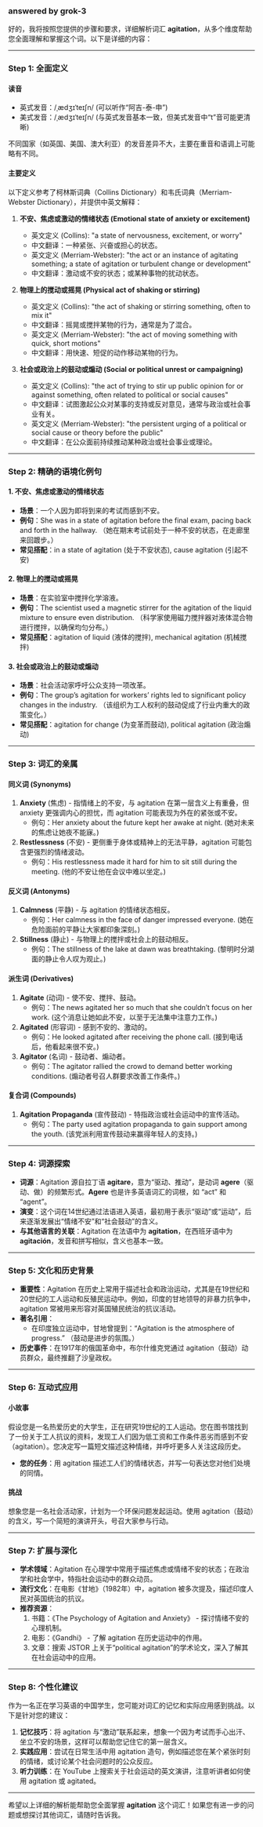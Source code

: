 ### answered by grok-3
好的，我将按照您提供的步骤和要求，详细解析词汇 **agitation**，从多个维度帮助您全面理解和掌握这个词。以下是详细的内容：

---

### **Step 1: 全面定义**

#### **读音**
- 英式发音：/ˌædʒɪˈteɪʃn/ (可以听作“阿吉-泰-申”)
- 美式发音：/ˌædʒɪˈteɪʃn/ (与英式发音基本一致，但美式发音中“t”音可能更清晰)
  
不同国家（如英国、美国、澳大利亚）的发音差异不大，主要在重音和语调上可能略有不同。

#### **主要定义**
以下定义参考了柯林斯词典（Collins Dictionary）和韦氏词典（Merriam-Webster Dictionary），并提供中英文解释：

1. **不安、焦虑或激动的情绪状态 (Emotional state of anxiety or excitement)**
   - 英文定义 (Collins): "a state of nervousness, excitement, or worry"
   - 中文翻译：一种紧张、兴奋或担心的状态。
   - 英文定义 (Merriam-Webster): "the act or an instance of agitating something; a state of agitation or turbulent change or development"
   - 中文翻译：激动或不安的状态；或某种事物的扰动状态。

2. **物理上的搅动或摇晃 (Physical act of shaking or stirring)**
   - 英文定义 (Collins): "the act of shaking or stirring something, often to mix it"
   - 中文翻译：摇晃或搅拌某物的行为，通常是为了混合。
   - 英文定义 (Merriam-Webster): "the act of moving something with quick, short motions"
   - 中文翻译：用快速、短促的动作移动某物的行为。

3. **社会或政治上的鼓动或煽动 (Social or political unrest or campaigning)**
   - 英文定义 (Collins): "the act of trying to stir up public opinion for or against something, often related to political or social causes"
   - 中文翻译：试图激起公众对某事的支持或反对意见，通常与政治或社会事业有关。
   - 英文定义 (Merriam-Webster): "the persistent urging of a political or social cause or theory before the public"
   - 中文翻译：在公众面前持续推动某种政治或社会事业或理论。

---

### **Step 2: 精确的语境化例句**

#### **1. 不安、焦虑或激动的情绪状态**
- **场景**：一个人因为即将到来的考试而感到不安。
- **例句**：She was in a state of agitation before the final exam, pacing back and forth in the hallway.
  （她在期末考试前处于一种不安的状态，在走廊里来回踱步。）
- **常见搭配**：in a state of agitation (处于不安状态), cause agitation (引起不安)

#### **2. 物理上的搅动或摇晃**
- **场景**：在实验室中搅拌化学溶液。
- **例句**：The scientist used a magnetic stirrer for the agitation of the liquid mixture to ensure even distribution.
  （科学家使用磁力搅拌器对液体混合物进行搅拌，以确保均匀分布。）
- **常见搭配**：agitation of liquid (液体的搅拌), mechanical agitation (机械搅拌)

#### **3. 社会或政治上的鼓动或煽动**
- **场景**：社会活动家呼吁公众支持一项改革。
- **例句**：The group’s agitation for workers’ rights led to significant policy changes in the industry.
  （该组织为工人权利的鼓动促成了行业内重大的政策变化。）
- **常见搭配**：agitation for change (为变革而鼓动), political agitation (政治煽动)

---

### **Step 3: 词汇的亲属**

#### **同义词 (Synonyms)**
1. **Anxiety** (焦虑) - 指情绪上的不安，与 agitation 在第一层含义上有重叠，但 anxiety 更强调内心的担忧，而 agitation 可能表现为外在的紧张或不安。
   - 例句：Her anxiety about the future kept her awake at night. (她对未来的焦虑让她夜不能寐。)
2. **Restlessness** (不安) - 更侧重于身体或精神上的无法平静，agitation 可能包含更强烈的情绪波动。
   - 例句：His restlessness made it hard for him to sit still during the meeting. (他的不安让他在会议中难以坐定。)

#### **反义词 (Antonyms)**
1. **Calmness** (平静) - 与 agitation 的情绪状态相反。
   - 例句：Her calmness in the face of danger impressed everyone. (她在危险面前的平静让大家都印象深刻。)
2. **Stillness** (静止) - 与物理上的搅拌或社会上的鼓动相反。
   - 例句：The stillness of the lake at dawn was breathtaking. (黎明时分湖面的静止令人叹为观止。)

#### **派生词 (Derivatives)**
1. **Agitate** (动词) - 使不安、搅拌、鼓动。
   - 例句：The news agitated her so much that she couldn’t focus on her work. (这个消息让她如此不安，以至于无法集中注意力工作。)
2. **Agitated** (形容词) - 感到不安的、激动的。
   - 例句：He looked agitated after receiving the phone call. (接到电话后，他看起来很不安。)
3. **Agitator** (名词) - 鼓动者、煽动者。
   - 例句：The agitator rallied the crowd to demand better working conditions. (煽动者号召人群要求改善工作条件。)

#### **复合词 (Compounds)**
1. **Agitation Propaganda** (宣传鼓动) - 特指政治或社会运动中的宣传活动。
   - 例句：The party used agitation propaganda to gain support among the youth. (该党派利用宣传鼓动来赢得年轻人的支持。)

---

### **Step 4: 词源探索**

- **词源**：Agitation 源自拉丁语 **agitare**，意为“驱动、推动”，是动词 **agere**（驱动、做）的频繁形式。**Agere** 也是许多英语词汇的词根，如 “act” 和 “agent”。
- **演变**：这个词在14世纪通过法语进入英语，最初用于表示“驱动”或“运动”，后来逐渐发展出“情绪不安”和“社会鼓动”的含义。
- **与其他语言的关联**：Agitation 在法语中为 **agitation**，在西班牙语中为 **agitación**，发音和拼写相似，含义也基本一致。

---

### **Step 5: 文化和历史背景**

- **重要性**：Agitation 在历史上常用于描述社会和政治运动，尤其是在19世纪和20世纪的工人运动和反殖民运动中。例如，印度的甘地领导的非暴力抗争中，agitation 常被用来形容对英国殖民统治的抗议活动。
- **著名引用**：
  - 在印度独立运动中，甘地曾提到：“Agitation is the atmosphere of progress.” （鼓动是进步的氛围。）
- **历史事件**：在1917年的俄国革命中，布尔什维克党通过 agitation（鼓动）动员群众，最终推翻了沙皇政权。

---

### **Step 6: 互动式应用**

#### **小故事**
假设您是一名热爱历史的大学生，正在研究19世纪的工人运动。您在图书馆找到了一份关于工人抗议的资料，发现工人们因为低工资和工作条件恶劣而感到不安（agitation）。您决定写一篇短文描述这种情绪，并呼吁更多人关注这段历史。

- **您的任务**：用 agitation 描述工人们的情绪状态，并写一句表达您对他们处境的同情。

#### **挑战**
想象您是一名社会活动家，计划为一个环保问题发起运动。使用 agitation（鼓动）的含义，写一个简短的演讲开头，号召大家参与行动。

---

### **Step 7: 扩展与深化**

- **学术领域**：Agitation 在心理学中常用于描述焦虑或情绪不安的状态；在政治学和社会学中，特指社会运动中的群众动员。
- **流行文化**：在电影《甘地》（1982年）中，agitation 被多次提及，描述印度人民对英国统治的抗议。
- **推荐资源**：
  1. 书籍：《The Psychology of Agitation and Anxiety》 - 探讨情绪不安的心理机制。
  2. 电影：《Gandhi》 - 了解 agitation 在历史运动中的作用。
  3. 文章：搜索 JSTOR 上关于“political agitation”的学术论文，深入了解其在社会运动中的应用。

---

### **Step 8: 个性化建议**

作为一名正在学习英语的中国学生，您可能对词汇的记忆和实际应用感到挑战。以下是针对您的建议：
1. **记忆技巧**：将 agitation 与“激动”联系起来，想象一个因为考试而手心出汗、坐立不安的场景，这样可以帮助您记住它的第一层含义。
2. **实践应用**：尝试在日常生活中用 agitation 造句，例如描述您在某个紧张时刻的情绪，或讨论某个社会问题时的公众反应。
3. **听力训练**：在 YouTube 上搜索关于社会运动的英文演讲，注意听讲者如何使用 agitation 或 agitated。

---

希望以上详细的解析能帮助您全面掌握 **agitation** 这个词汇！如果您有进一步的问题或想探讨其他词汇，请随时告诉我。